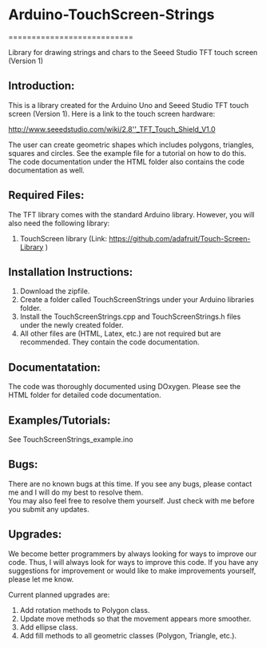 # Arduino-TouchScreen-Strings
===========================

Library for drawing strings and chars to the Seeed Studio TFT touch screen (Version 1)


## Introduction:
This is a library created for the Arduino Uno and Seeed Studio TFT touch screen (Version 1).  Here is a link to the touch 
screen hardware:

http://www.seeedstudio.com/wiki/2.8''_TFT_Touch_Shield_V1.0

The user can create geometric shapes which includes polygons, triangles, squares and circles.  See the example file for 
a tutorial on how to do this. The code documentation under the HTML folder also contains the code documentation as well.

## Required Files:
The TFT library comes with the standard Arduino library.  However, you will also need the following library:
1. TouchScreen library (Link: https://github.com/adafruit/Touch-Screen-Library )

## Installation Instructions:
1. Download the zipfile.
2. Create a folder called TouchScreenStrings under your Arduino libraries folder.
3. Install the TouchScreenStrings.cpp and TouchScreenStrings.h files under the newly created folder.
4. All other files are (HTML, Latex, etc.) are not required but are recommended.  They contain the code documentation.

## Documentatation:
The code was thoroughly documented using DOxygen. Please see the HTML folder for detailed code documentation.

## Examples/Tutorials:
See TouchScreenStrings_example.ino 

## Bugs:
There are no known bugs at this time.  If you see any bugs, please contact me and I will do my best to resolve them.  
You may also feel free to resolve them yourself.  Just check with me before you submit any updates.

## Upgrades:
We become better programmers by always looking for ways to improve our code.  Thus, I will always look for ways to 
improve this code.  If you have any suggestions for improvement or would like to make improvements yourself, 
please let me know.

Current planned upgrades are:
1. Add rotation methods to Polygon class.
2. Update move methods so that the movement appears more smoother.
3. Add ellipse class.
4. Add fill methods to all geometric classes (Polygon, Triangle, etc.).



